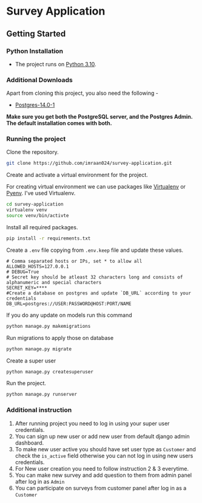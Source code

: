 # Survey Application
## Getting Started
### Python Installation
* The project runs on [Python 3.10](https://www.python.org/downloads/).

### Additional Downloads

Apart from cloning this project, you also need the following -

- [Postgres-14.0-1](https://www.postgresql.org/download/)

**Make sure you get both the PostgreSQL server, and the Postgres Admin. The
default installation comes with both.**

### Running the project
Clone the repository.

```sh
git clone https://github.com/imraan024/survey-application.git
```
Create and activate a virtual environment for the project.

For creating virtual environment we can use packages like [Virtualenv](https://pypi.org/project/virtualenv/) or [Pyenv](https://github.com/pyenv/pyenv). I've used Virtualenv.

```sh
cd survey-application
virtualenv venv
source venv/bin/activte
```
Install all required packages.

```sh
pip install -r requirements.txt
```

Create a `.env` file copying from `.env.keep` file and update these values.
```env
# Comma separated hosts or IPs, set * to allow all
ALLOWED_HOSTS=127.0.0.1
# DEBUG=True
# Secret key should be atleast 32 characters long and consists of alphanumeric and special characters
SECRET_KEY=****
#Create a database on postgres and update `DB_URL` according to your credentials
DB_URL=postgres://USER:PASSWORD@HOST:PORT/NAME
```
If you do any update on models run this command
```sh
python manage.py makemigrations
```
Run migrations to apply those on database
```sh
python manage.py migrate
```
Create a super user
```sh
python manage.py createsuperuser
```
Run the project.
```sh
python manage.py runserver
```

### Additional instruction
1. After running project you need to log in using your super user credentials.
1. You can sign up new user or add new user from default django admin dashboard.
1. To make new user active you should have set user type as `Customer` and check the `is_active` field otherwise you can not log in using new users credentials.
1. For New user creation you need to follow instruction 2 & 3 everytime.
1. You can make new survey and add question to them from admin panel after log in as `Admin`
1. You can participate on surveys from customer panel after log in as a `Customer`
